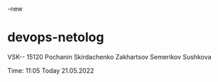 -new
# devops-netolog

VSK-- 15120
Pochanin
Skirdachenko
Zakhartsov
Semerikov
Sushkova 

Time: 11:05
Today 21.05.2022
